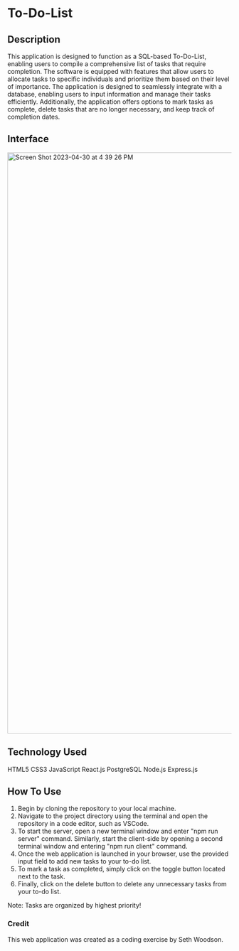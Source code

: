 # To-Do-List

## Description

This application is designed to function as a SQL-based To-Do-List, enabling users to compile a comprehensive list of tasks that require completion. The software is equipped with features that allow users to allocate tasks to specific individuals and prioritize them based on their level of importance. The application is designed to seamlessly integrate with a database, enabling users to input information and manage their tasks efficiently. Additionally, the application offers options to mark tasks as complete, delete tasks that are no longer necessary, and keep track of completion dates.

## Interface 
<img width="1308" alt="Screen Shot 2023-04-30 at 4 39 26 PM" src="https://user-images.githubusercontent.com/111030402/235377533-32db176a-b186-4ab7-af02-49416081aafa.png">


## Technology Used 

HTML5
CSS3
JavaScript
React.js
PostgreSQL
Node.js
Express.js

## How To Use 

1. Begin by cloning the repository to your local machine.
2. Navigate to the project directory using the terminal and open the repository in a code editor, such as VSCode.
3. To start the server, open a new terminal window and enter "npm run server" command. Similarly, start the client-side by opening a second terminal window and entering "npm run client" command.
4. Once the web application is launched in your browser, use the provided input field to add new tasks to your to-do list.
5. To mark a task as completed, simply click on the toggle button located next to the task.
6. Finally, click on the delete button to delete any unnecessary tasks from your to-do list.

Note: Tasks are organized by highest priority!

### Credit 

This web application was created as a coding exercise by Seth Woodson.
